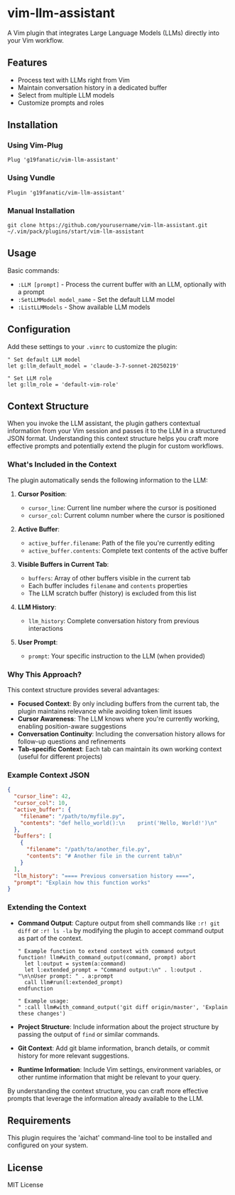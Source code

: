 # vim-llm-assistant

A Vim plugin that integrates Large Language Models (LLMs) directly into your Vim workflow.

## Features

- Process text with LLMs right from Vim
- Maintain conversation history in a dedicated buffer
- Select from multiple LLM models
- Customize prompts and roles

## Installation

### Using Vim-Plug

```vim
Plug 'g19fanatic/vim-llm-assistant'
```

### Using Vundle

```vim
Plugin 'g19fanatic/vim-llm-assistant'
```

### Manual Installation

```
git clone https://github.com/yourusername/vim-llm-assistant.git ~/.vim/pack/plugins/start/vim-llm-assistant
```

## Usage

Basic commands:

- `:LLM [prompt]` - Process the current buffer with an LLM, optionally with a prompt
- `:SetLLMModel model_name` - Set the default LLM model
- `:ListLLMModels` - Show available LLM models

## Configuration

Add these settings to your `.vimrc` to customize the plugin:

```vim
" Set default LLM model
let g:llm_default_model = 'claude-3-7-sonnet-20250219'

" Set LLM role
let g:llm_role = 'default-vim-role'
```

## Context Structure

When you invoke the LLM assistant, the plugin gathers contextual information from your Vim session and passes it to the LLM in a structured JSON format. Understanding this context structure helps you craft more effective prompts and potentially extend the plugin for custom workflows.

### What's Included in the Context

The plugin automatically sends the following information to the LLM:

1. **Cursor Position**:
   - `cursor_line`: Current line number where the cursor is positioned
   - `cursor_col`: Current column number where the cursor is positioned

2. **Active Buffer**:
   - `active_buffer.filename`: Path of the file you're currently editing
   - `active_buffer.contents`: Complete text contents of the active buffer

3. **Visible Buffers in Current Tab**:
   - `buffers`: Array of other buffers visible in the current tab
   - Each buffer includes `filename` and `contents` properties
   - The LLM scratch buffer (history) is excluded from this list

4. **LLM History**:
   - `llm_history`: Complete conversation history from previous interactions

5. **User Prompt**:
   - `prompt`: Your specific instruction to the LLM (when provided)

### Why This Approach?

This context structure provides several advantages:

- **Focused Context**: By only including buffers from the current tab, the plugin maintains relevance while avoiding token limit issues
- **Cursor Awareness**: The LLM knows where you're currently working, enabling position-aware suggestions
- **Conversation Continuity**: Including the conversation history allows for follow-up questions and refinements
- **Tab-specific Context**: Each tab can maintain its own working context (useful for different projects)

### Example Context JSON

```json
{
  "cursor_line": 42,
  "cursor_col": 10,
  "active_buffer": {
    "filename": "/path/to/myfile.py",
    "contents": "def hello_world():\n    print('Hello, World!')\n"
  },
  "buffers": [
    {
      "filename": "/path/to/another_file.py",
      "contents": "# Another file in the current tab\n"
    }
  ],
  "llm_history": "==== Previous conversation history ====",
  "prompt": "Explain how this function works"
}
```

### Extending the Context

- **Command Output**: Capture output from shell commands like `:r! git diff` or `:r! ls -la` by modifying the plugin to accept command output as part of the context.

  ```vim
  " Example function to extend context with command output
  function! llm#with_command_output(command, prompt) abort
    let l:output = system(a:command)
    let l:extended_prompt = "Command output:\n" . l:output . "\n\nUser prompt: " . a:prompt
    call llm#run(l:extended_prompt)
  endfunction

  " Example usage:
  " :call llm#with_command_output('git diff origin/master', 'Explain these changes')
  ```

- **Project Structure**: Include information about the project structure by passing the output of `find` or similar commands.

- **Git Context**: Add git blame information, branch details, or commit history for more relevant suggestions.

- **Runtime Information**: Include Vim settings, environment variables, or other runtime information that might be relevant to your query.

By understanding the context structure, you can craft more effective prompts that leverage the information already available to the LLM.

## Requirements

This plugin requires the 'aichat' command-line tool to be installed and configured on your system.

## License

MIT License
